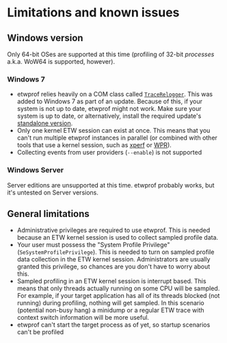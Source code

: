 Limitations and known issues
==========

Windows version
----------

Only 64-bit OSes are supported at this time (profiling of 32-bit *processes* a.k.a. WoW64 is supported, however).

### Windows 7

* etwprof relies heavily on a COM class called [`TraceRelogger`](https://msdn.microsoft.com/en-us/library/windows/desktop/hh706657(v=vs.85).aspx). This was added to Windows 7 as part of an update. Because of this, if your system is not up to date, etwprof might not work. Make sure your system is up to date, or alternatively, install the required update's [standalone version](https://support.microsoft.com/en-us/help/2882822/update-adds-itracerelogger-interface-support-to-windows-embedded-stand).
* Only one kernel ETW session can exist at once. This means that you can't run multiple etwprof instances in parallel (or combined with other tools that use a kernel session, such as [xperf](https://docs.microsoft.com/en-us/previous-versions/windows/it-pro/windows-8.1-and-8/hh162920(v=win.10)) or [WPR](https://docs.microsoft.com/en-us/windows-hardware/test/wpt/windows-performance-recorder)).
* Collecting events from user providers (`--enable`) is not supported

### Windows Server

Server editions are unsupported at this time. etwprof probably works, but it's untested on Server versions.

General limitations
----------

* Administrative privileges are required to use etwprof. This is needed because an ETW kernel session is used to collect sampled profile data.
* Your user must possess the "System Profile Privilege" (`SeSystemProfilePrivilege`). This is needed to turn on sampled profile data collection in the ETW kernel session. Administrators are usually granted this privilege, so chances are you don't have to worry about this.
* Sampled profiling in an ETW kernel session is interrupt based. This means that only threads actually running on some CPU will be sampled. For example, if your target application has all of its threads blocked (not running) during profiling, nothing will get sampled. In this scenario (potential non-busy hang) a minidump or a regular ETW trace with context switch information will be more useful.
* etwprof can't start the target process as of yet, so startup scenarios can't be profiled